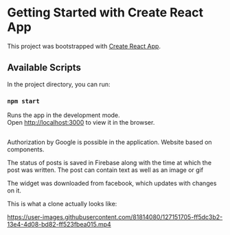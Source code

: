 # Getting Started with Create React App

This project was bootstrapped with [Create React App](https://github.com/facebook/create-react-app).

## Available Scripts

In the project directory, you can run:

### `npm start`

Runs the app in the development mode.\
Open [http://localhost:3000](http://localhost:3000) to view it in the browser.

##
Authorization by Google is possible in the application.
Website based on components.

The status of posts is saved in Firebase along with the time at which the post was written.
The post can contain text as well as an image or gif

The widget was downloaded from facebook, which updates with changes on it.


This is what a clone actually looks like:

https://user-images.githubusercontent.com/81814080/127151705-ff5dc3b2-13e4-4d08-bd82-ff523fbea015.mp4

